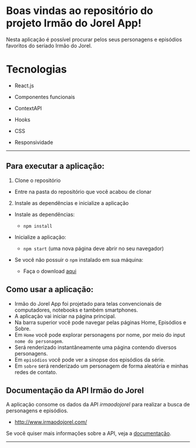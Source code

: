 # Boas vindas ao repositório do projeto Irmão do Jorel App!

Nesta aplicação é possível procurar pelos seus personagens e episódios favoritos do seriado Irmão do Jorel.

# Tecnologias

  * React.js

  * Componentes funcionais

  * ContextAPI

  * Hooks

  * CSS

  * Responsividade

---

## Para executar a aplicação:

1. Clone o repositório
  * Entre na pasta do repositório que você acabou de clonar

2. Instale as dependências e inicialize a aplicação
  * Instale as dependências:
    * `npm install`
  * Inicialize a aplicação:
    * `npm start` (uma nova página deve abrir no seu navegador)
    
 * Se você não possuir o `npm` instalado em sua máquina:
   * Faça o download [aqui](https://www.npmjs.com/package/download)

## Como usar a aplicação:

* Irmão do Jorel App foi projetado para telas convencionais de computadores, notebooks e também smartphones.
* A aplicação vai iniciar na página principal.
* Na barra superior você pode navegar pelas páginas Home, Episódios e Sobre.
* Em `Home` você pode explorar personagens por nome, por meio do input `nome do personagem`.
* Será renderizado instantâneamente uma página contendo diversos personagens.
* Em `episódios` você pode ver a sinopse dos episódios da série.
* Em `sobre` será renderizado um personagem de forma aleatória e minhas redes de contato.

## Documentação da API Irmão do Jorel

A aplicação consome os dados da API _irmaodojorel_ para realizar a busca de personagens e episódios.

- http://www.irmaodojorel.com/

Se você quiser mais informações sobre a API, veja a [documentação](http://www.irmaodojorel.com/).

---

